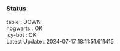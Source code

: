 ### Status


table : DOWN  
hogwarts : OK  
icy-bot : OK  
Latest Update : 2024-07-17 18:11:51.611415
